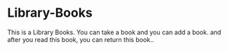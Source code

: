 # Library-Books
This is a Library Books. You can take a book and you can add a book. and after you read this book, you can return this book.. 
